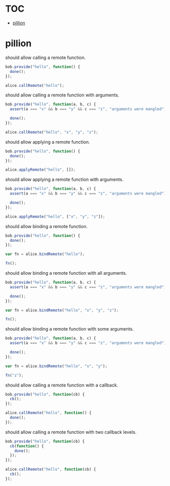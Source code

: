 # TOC
   - [pillion](#pillion)
<a name=""></a>
 
<a name="pillion"></a>
# pillion
should allow calling a remote function.

```js
bob.provide("hello", function() {
  done();
});

alice.callRemote("hello");
```

should allow calling a remote function with arguments.

```js
bob.provide("hello", function(a, b, c) {
  assert(a === "x" && b === "y" && c === "z", "arguments were mangled");

  done();
});

alice.callRemote("hello", "x", "y", "z");
```

should allow applying a remote function.

```js
bob.provide("hello", function() {
  done();
});

alice.applyRemote("hello", []);
```

should allow applying a remote function with arguments.

```js
bob.provide("hello", function(a, b, c) {
  assert(a === "x" && b === "y" && c === "z", "arguments were mangled");

  done();
});

alice.applyRemote("hello", ["x", "y", "z"]);
```

should allow binding a remote function.

```js
bob.provide("hello", function() {
  done();
});

var fn = alice.bindRemote("hello");

fn();
```

should allow binding a remote function with all arguments.

```js
bob.provide("hello", function(a, b, c) {
  assert(a === "x" && b === "y" && c === "z", "arguments were mangled");

  done();
});

var fn = alice.bindRemote("hello", "x", "y", "z");

fn();
```

should allow binding a remote function with some arguments.

```js
bob.provide("hello", function(a, b, c) {
  assert(a === "x" && b === "y" && c === "z", "arguments were mangled");

  done();
});

var fn = alice.bindRemote("hello", "x", "y");

fn("z");
```

should allow calling a remote function with a callback.

```js
bob.provide("hello", function(cb) {
  cb();
});

alice.callRemote("hello", function() {
  done();
});
```

should allow calling a remote function with two callback levels.

```js
bob.provide("hello", function(cb) {
  cb(function() {
    done();
  });
});

alice.callRemote("hello", function(cb) {
  cb();
});
```

